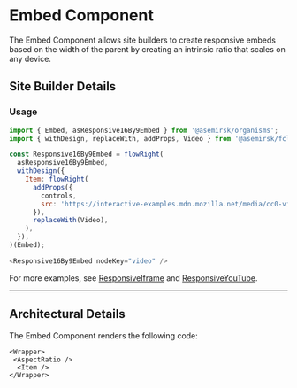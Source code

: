 # Embed Component

The Embed Component allows site builders to create responsive embeds 
based on the width of the parent by creating an intrinsic ratio that 
scales on any device.

## Site Builder Details

### Usage

```js
import { Embed, asResponsive16By9Embed } from '@asemirsk/organisms';
import { withDesign, replaceWith, addProps, Video } from '@asemirsk/fclasses';

const Responsive16By9Embed = flowRight(
  asResponsive16By9Embed,
  withDesign({
    Item: flowRight(
      addProps({
        controls,
        src: 'https://interactive-examples.mdn.mozilla.net/media/cc0-videos/flower.webm',
      }),
      replaceWith(Video),
    ),
  }),
)(Embed);

<Responsive16By9Embed nodeKey="video" />
```

For more examples, see [ResponsiveIframe](../../../Components/Iframe) and [ResponsiveYouTube](../../../Components/YouTube).

---

## Architectural Details

The Embed Component renders the following code:
```
<Wrapper>
 <AspectRatio />
  <Item />
</Wrapper>
 
```
